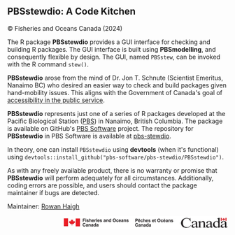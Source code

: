 ## PBSstewdio: A Code Kitchen ##
&copy; Fisheries and Oceans Canada (2024)

The R package **PBSstewdio** provides a GUI interface for checking and building R packages. The GUI interface is built using **PBSmodelling**, and consequently flexible by design. The GUI, named `PBSstew`, can be invoked with the R command `stew()`.

**PBSstewdio** arose from the mind of Dr. Jon T. Schnute (Scientist Emeritus, Nanaimo BC) who desired an easier way to check and build packages given hand-mobility issues. This aligns with the Government of Canada's goal of <a href="https://www.canada.ca/en/government/publicservice/wellness-inclusion-diversity-public-service/diversity-inclusion-public-service/accessibility-public-service.html">accessibility in the public service</a>.

**PBSstewdio** represents just one of a series of R packages developed at the Pacific Biological Station (<a href="http://www.pac.dfo-mpo.gc.ca/science/facilities-installations/index-eng.html#pbs">PBS</a>) in Nanaimo, British Columbia. The package is available on GitHub's <a href="https://github.com/pbs-software">PBS Software</a> project. The repository for **PBSstewdio** in PBS Software is available at <a href="https://github.com/pbs-software/pbs-stewdio">pbs-stewdio</a>.

In theory, one can install `PBSstewdio` using **devtools** (when it's functional) using `devtools::install_github("pbs-software/pbs-stewdio/PBSstewdio")`.

As with any freely available product, there is no warranty or promise that **PBSstewdio** will perform adequately for all circumstances. Additionally, coding errors are possible, and users should contact the package maintainer if bugs are detected.

Maintainer: <a href="mailto:rowan.haigh@dfo-mpo.gc.ca">Rowan Haigh</a>

<p align="right"><img src="DFOlogo_small.jpg" alt="DFO logo" style="height:30px;"></p> 


